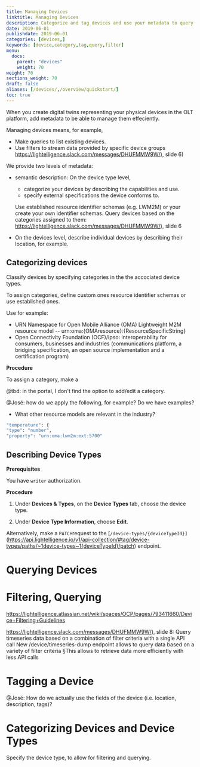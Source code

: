 ```yaml
---
title: Managing Devices
linktitle: Managing Devices
description: Categorize and tag devices and use your metadata to query and filter devices. 
date: 2019-06-01
publishdate: 2019-06-01
categories: [devices,]
keywords: [device,category,tag,query,filter]
menu:
  docs:
    parent: "devices"
    weight: 70
weight: 70
sections_weight: 70
draft: false
aliases: [/devices/,/overview/quickstart/]
toc: true
---
```


When you create digital twins representing your physical devices in the OLT platform, add metadata to be able to manage them effeciently.

Managing devices means, for example, 

* Make queries to list existing devices.
* Use filters to stream data provided by specific device groups https://lightelligence.slack.com/messages/DHUFMMW9W/), slide 6)

We provide two levels of metadata:

* semantic description: On the device type level, 

	* categorize your devices by describing the capabilities and use.
	* specify external specifications the device conforms to.
	
	Use established resource identifier schemas (e.g. LWM2M) or your create your own identifier schemas.
	Query devices based on the categories assigned to them: https://lightelligence.slack.com/messages/DHUFMMW9W/), slide 6
		
 
* On the devices level, describe individual devices by describing their location, for example.




## Categorizing devices

Classify devices by specifying categories in the the accociated device types.

To assign categories, define custom ones resource identifier schemas or use established ones.

Use for example:

* URN Namespace for Open Mobile Alliance (OMA) Lightweight M2M resource model -- urn:oma:{OMAresource}:{ResourceSpecificString}
* Open Connectivity Foundation (OCF)/Ipso: interoperability for consumers, businesses and industries (communications platform, a bridging specification,  an open source implementation and a certification program)

**Procedure**

To assign a category, make a 

@tbd: in the portal, I don't find the option to add/edit a category.





@José: how do we apply the following, for example? Do we have examples?
* What other resource models are relevant in the industry?

```sh
"temperature": {
"type": "number",
"property": "urn:oma:lwm2m:ext:5700"
```


## Describing Device Types

**Prerequisites**

You have `writer` authorization. 

**Procedure**

1. Under **Devices & Types**, on the **Device Types** tab, choose the device type.

2. Under **Device Type Information**, choose **Edit**.


Alternatively, make a `PATCH`request to the [`/device-types/{deviceTypeId}]`(https://api.lightelligence.io/v1/api-collection/#tag/device-types/paths/~1device-types~1{deviceTypeId}/patch) endpoint.


## 




# Querying Devices





# Filtering, Querying

https://lightelligence.atlassian.net/wiki/spaces/OCP/pages/793411660/Device+Filtering+Guidelines

https://lightelligence.slack.com/messages/DHUFMMW9W/), slide 8:
Query timeseries data based on a combination of filter criteria with a single API call
New /device/timeseries-dump endpoint allows to query data based on a variety of filter criteria §This allows to retrieve data more efficiently with less API calls


# Tagging a Device


@José: How do we actually use the fields of the device (i.e. location, description, tags)?

# Categorizing Devices and Device Types



Specify the device type, to allow for filtering and querying.

<!-- @Henri: should the description describe relevant device attributes or the class? E.g. properties like „dimmable“: 
or is this kind of information stored in the „category“ element which is not yet to appear in the portal?  
@tbd: crossref to chapter Managing Devices". -->